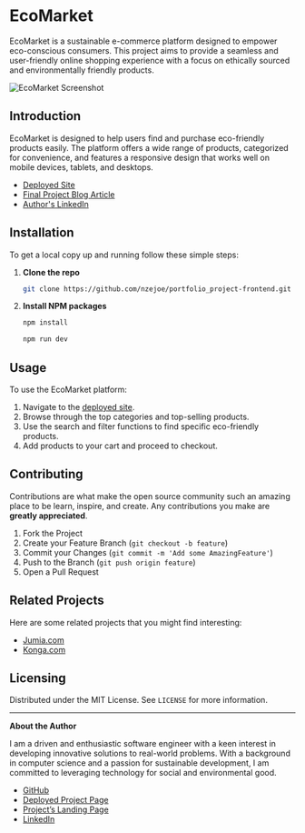 # EcoMarket

EcoMarket is a sustainable e-commerce platform designed to empower eco-conscious consumers. This project aims to provide a seamless and user-friendly online shopping experience with a focus on ethically sourced and environmentally friendly products.

![EcoMarket Screenshot](https://imgur.com/bHFvAOq.png)

## Introduction

EcoMarket is designed to help users find and purchase eco-friendly products easily. The platform offers a wide range of products, categorized for convenience, and features a responsive design that works well on mobile devices, tablets, and desktops.

- [Deployed Site](https://ecomarket-portfolio.netlify.app/)
- [Final Project Blog Article](https://medium.com/@jonathannzete/ecomarket-portfolio-project-60017fca7bcf)
- [Author's LinkedIn](https://www.linkedin.com/in/jonathan-nzete-a36345193/)

## Installation

To get a local copy up and running follow these simple steps:

1. **Clone the repo**
   ```sh
   git clone https://github.com/nzejoe/portfolio_project-frontend.git
   ```
2. **Install NPM packages**
   ```sh
   npm install
   ```
   ```sh
   npm run dev
   ```

## Usage

To use the EcoMarket platform:

1. Navigate to the [deployed site](https://ecomarket-portfolio.netlify.app/).
2. Browse through the top categories and top-selling products.
3. Use the search and filter functions to find specific eco-friendly products.
4. Add products to your cart and proceed to checkout.

## Contributing

Contributions are what make the open source community such an amazing place to be learn, inspire, and create. Any contributions you make are **greatly appreciated**.

1. Fork the Project
2. Create your Feature Branch (`git checkout -b feature`)
3. Commit your Changes (`git commit -m 'Add some AmazingFeature'`)
4. Push to the Branch (`git push origin feature`)
5. Open a Pull Request

## Related Projects

Here are some related projects that you might find interesting:

- [Jumia.com](https://www.jumia.com.ng/)
- [Konga.com](https://www.konga.com/)

## Licensing

Distributed under the MIT License. See `LICENSE` for more information.

---

**About the Author**

I am a driven and enthusiastic software engineer with a keen interest in developing innovative solutions to real-world problems. With a background in computer science and a passion for sustainable development, I am committed to leveraging technology for social and environmental good.

- [GitHub](https://github.com/nzejoe)
- [Deployed Project Page](https://ecofriendlymarket.com)
- [Project’s Landing Page](https://ecomarket-portfolio.netlify.app/)
- [LinkedIn](https://www.linkedin.com/in/jonathan-nzete-a36345193/)
